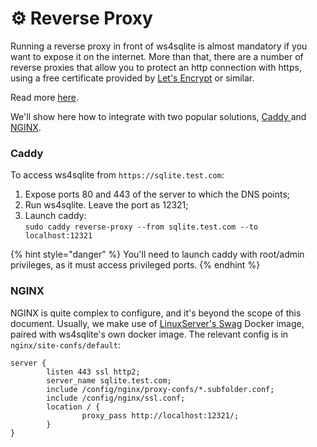 # ⚙ Reverse Proxy

Running a reverse proxy in front of ws4sqlite is almost mandatory if you want to expose it on the internet. More than that, there are a number of reverse proxies that allow you to protect an http connection with https, using a free certificate provided by [Let's Encrypt](https://letsencrypt.org) or similar.

Read more [here](../documentation/security.md#use-a-reverse-proxy-if-going-on-the-internet).

We'll show here how to integrate with two popular solutions, [Caddy ](https://caddyserver.com)and [NGINX](https://www.nginx.com).

### Caddy

To access ws4sqlite from `https://sqlite.test.com`:

1. Expose ports 80 and 443 of the server to which the DNS points;
2. Run ws4sqlite. Leave the port as 12321;
3. Launch caddy:\
   `sudo caddy reverse-proxy --from sqlite.test.com --to localhost:12321`

{% hint style="danger" %}
You'll need to launch caddy with root/admin privileges, as it must access privileged ports.
{% endhint %}

### NGINX

NGINX is quite complex to configure, and it's beyond the scope of this document. Usually, we make use of  [LinuxServer's Swag](https://docs.linuxserver.io/general/swag) Docker image, paired with ws4sqlite's own docker image. The relevant config is in `nginx/site-confs/default`:

```nginx
server {
        listen 443 ssl http2;
        server_name sqlite.test.com;
        include /config/nginx/proxy-confs/*.subfolder.conf;
        include /config/nginx/ssl.conf;
        location / {
                proxy_pass http://localhost:12321/;
        }
}
```
